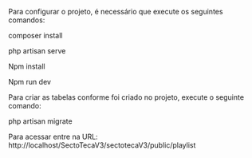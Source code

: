 Para configurar o projeto, é necessário que execute os seguintes comandos:

composer install

php artisan serve

Npm install 

Npm run dev

Para criar as tabelas conforme foi criado no projeto, execute o seguinte comando:

php artisan migrate

Para acessar entre na URL: http://localhost/SectoTecaV3/sectotecaV3/public/playlist
